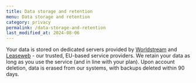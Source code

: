 ```yaml
---
title: Data storage and retention
menu: Data storage and retention
category: privacy
permalink: /data-storage-and-retention
last_modified_at: 2024-08-06
---
```


Your data is stored on dedicated servers provided by [Worldstream](https://www.worldstream.com/) and [Leaseweb](https://www.leaseweb.com/) - our trusted, EU-based service providers. We retain your data as long as you use the service (and in line with your plan). Upon account deletion, data is erased from our systems, with backups deleted within 90 days.
